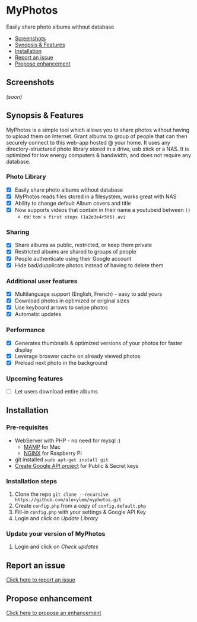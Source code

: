 # MyPhotos
Easily share photo albums without database

* [Screenshots](#screenshots)
* [Synopsis & Features](#synopsis--features)
* [Installation](#installation)
* [Report an issue](#report-an-issue)
* [Propose enhancement](#propose-enhancement)

## Screenshots

*(soon)*

## Synopsis & Features

MyPhotos is a simple tool which allows you to share photos without having to upload them on Internet.
Grant albums to group of people that can then securely connect to this web-app hosted @ your home.
It uses any directory-structured photo library stored in a drive, usb stick or a NAS.
It is optimized for low energy computers & bandwidth, and does not require any database.

### Photo Library

- [X] Easily share photo albums without database
- [X] MyPhotos reads files stored in a filesystem, works great with NAS
- [X] Ability to change default Album covers and title
- [X] Now supports videos that contain in their name a youtubeid between `()`
  * ex: `tom's first steps (1a2e3e4r5t6).avi`

### Sharing

- [X] Share albums as public, restricted, or keep them private
- [X] Restricted albums are shared to groups of people
- [X] People authenticate using their Google account
- [X] Hide bad/dupplicate photos instead of having to delete them

### Additional user features

- [X] Multilanguage support (English, French) - easy to add yours
- [X] Download photos in optimized or original sizes
- [X] Use keyboard arrows to swipe photos
- [X] Automatic updates

### Performance

- [X] Generates thumbnails & optimized versions of your photos for faster display
- [X] Leverage broswer cache on already viewed photos
- [X] Preload next photo in the background

### Upcoming features

- [ ] Let users download entire albums

## Installation

### Pre-requisites

* WebServer with PHP - no need for mysql :)
  * [MAMP](http://www.mamp.info) for Mac
  * [NGINX](http://www.raspipress.com/2014/06/tutorial-install-nginx-and-php-on-raspbian/) for Raspberry Pi
* git installed `sudo apt-get install git`
* [Create Google API project](http://support.wpsocial.com/support/articles/144223-creating-a-google-project-with-the-google-api-console) for Public & Secret keys

### Installation steps

1. Clone the repo `git clone --recursive https://github.com/alexylem/myphotos.git`
2. Create `config.php` from a copy of `config.default.php`
3. Fill-in `config.php` with your settings & Google API Key
4. Login and click on *Update Library*

### Update your version of MyPhotos

1. Login and click on *Check updates*

## Report an issue

[Click here to report an issue](https://github.com/alexylem/myphotos/issues/new)

## Propose enhancement

[Click here to propose an enhancement](https://github.com/alexylem/myphotos/issues/new)
